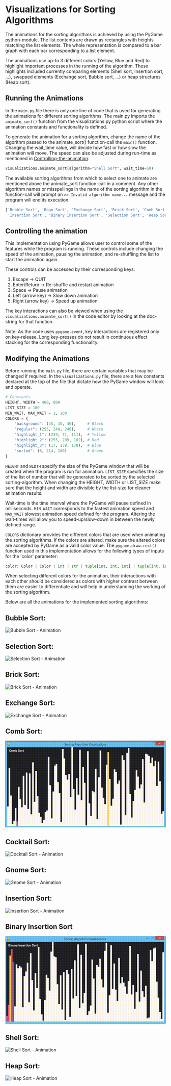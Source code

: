 # Visualizations for Sorting Algorithms

The animations for the sorting algorithms is achieved by using the PyGame python-module. The list contents are drawn as rectangles with heights matching the list elements. The whole representation is compared to a bar graph with each bar corresponding to a list element.

The animations use up-to 3 different colors (Yellow, Blue and Red) to highlight important processes in the running of the algorithm. These highlights included currently comparing elements (Shell sort, Insertion sort, ...), swapped elements (Exchange sort, Bubble sort, ...) or heap structures (Heap sort).

## Running the Animations

In the `main.py` file there is only one line of code that is used for generating the animations for different sorting algorithms. The main.py imports the `animate_sort()` function from the visualizations.py python script where the animation constants and functionality is defined.

To generate the animation for a sorting algorithm, change the name of the algorithm passed to the animate_sort() function-call the `main()` function. Changing the wait_time value, will decide how fast or how slow the animation will move. The speed can also be adjusted during run-time as mentioned in [Controlling-the-animation](#controlling-the-animation).
```python
visualizations.animate_sort(algorithm="Shell Sort", wait_time=50)
```
The available sorting algorithms from which to select one to animate are mentioned above the animate_sort function-call in a comment. Any other algorithm names or misspellings in the name of the sorting algorithm in the function-call will prompt an `>> Invalid algorithm name...` message and the program will end its execution.
```python
['Bubble Sort', 'Bogo Sort', 'Exchange Sort', 'Brick Sort', 'Comb Sort', 'Cocktail Sort', 'Gnome Sort',
 'Insertion Sort', 'Binary Insertion Sort', 'Selection Sort', 'Heap Sort', 'Shell Sort']
```

## Controlling the animation

This implementation using PyGame allows user to control some of the features while the program is running. These controls include changing the speed of the animation, pausing the animation, and re-shuffling the list to start the animation again.

These controls can be accessed by their corresponding keys:
1. Escape -> QUIT
2. Enter/Return -> Re-shuffle and restart animation
3. Space -> Pause animation
4. Left (arrow key) -> Slow down animation
5. Right (arrow key) -> Speed up animation

The key interactions can also be viewed when using the `visualizations.animate_sort()` in the code editor by looking at the doc-string for that function.

Note: As the code uses `pygame.event`, key interactions are registered only on key-release. Long key-presses do not result in continuous effect stacking for the corresponding functionality.

## Modifying the Animations

Before running the `main.py` file, there are certain variables that may be changed if required. In the `visualizations.py` file, there are a few constants declared at the top of the file that dictate how the PyGame window will look and operate.
```python
# Constants
HEIGHT, WIDTH = 400, 800
LIST_SIZE = 100
MIN_WAIT, MAX_WAIT = 1, 100
COLORS = {
    "background": (35, 35, 40),     # Black
    "regular": (255, 248, 240),     # White
    "highlight_1": (239, 71, 111),  # Yellow
    "highlight_2": (255, 209, 102), # Red
    "highlight_3": (17, 138, 178),  # Blue
    "sorted": (6, 214, 160)         # Green
}
```
`HEIGHT` and `WIDTH` specify the size of the PyGame window that will be created when the program is run for animation. `LIST_SIZE` specifies the size of the list of number that will be generated to be sorted by the selected sorting-algorithm. When changing the HEIGHT, WIDTH or LIST_SIZE make sure that the height and width are divisible by the list-size for cleaner animation results.

Wait-time is the time interval where the PyGame will pause defined in milliseconds. `MIN_WAIT` corresponds to the fastest animation speed and `MAX_WAIT` slowest animation speed defined for the program. Altering the wait-times will allow you to speed-up/slow-down in between the newly defined range.

`COLORS` dictionary provides the different colors that are used when animating the sorting algorithms. If the colors are altered, make sure the altered colors are accepted by PyGame as a valid color value. The `pygame.draw.rect()` function used in this implementation allows for the following types of inputs for the 'color' parameter:
```python
color: Color | Color | int | str | tuple[int, int, int] | tuple[int, int, int, int] | Sequence[int]
```
When selecting different colors for the animation, their interactions with each other should be considered as colors with higher contrast between them are easier to differentiate and will help in understanding the working of the sorting algorithm.

Below are all the animations for the implemented sorting algorithms:

## Bubble Sort:

![Bubble Sort - Animation](assets/gifs/Bubble%20Sort.gif)

## Selection Sort:

![Selection Sort - Animation](assets/gifs/Selection%20Sort.gif)

## Brick Sort:

![Brick Sort - Animation](assets/gifs/Brick%20Sort.gif)

## Exchange Sort:

![Exchange Sort - Animation](assets/gifs/Exchange%20Sort.gif)

## Comb Sort:

![Comb Sort - Animation](assets/gifs/Comb%20Sort.gif)

## Cocktail Sort:

![Cocktail Sort - Animation](assets/gifs/Cocktail%20Sort.gif)

## Gnome Sort:

![Gnome Sort - Animation](assets/gifs/Gnome%20Sort.gif)

## Insertion Sort:

![Insertion Sort - Animation](assets/gifs/Insertion%20Sort.gif)

## Binary Insertion Sort

![Binary Insertion Sort - Animation](assets/gifs/Binary%20Insertion%20Sort.gif)

## Shell Sort:

![Shell Sort - Animation](assets/gifs/Shell%20Sort.gif)

## Heap Sort:

![Heap Sort - Animation](assets/gifs/Heap%20Sort.gif)
